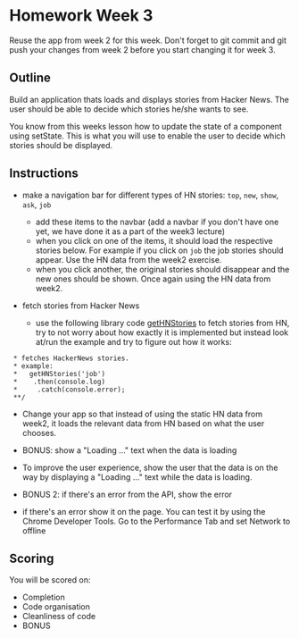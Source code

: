 # Homework Week 3
Reuse the app from week 2 for this week. Don't forget to git commit and git push your changes from week 2 before you start changing it for week 3.

## Outline
Build an application thats loads and displays stories from Hacker News. The user should be able to decide which stories he/she wants to see.

You know from this weeks lesson how to update the state of a component using setState. This is what you will use to enable the user to decide which stories should be displayed.

## Instructions

- make a navigation bar for different types of HN stories: `top`, `new`, `show`, `ask`, `job`
  - add these items to the navbar (add a navbar if you don't have one yet, we have done it as a part of the week3 lecture)
  - when you click on one of the items, it should load the respective stories below. For example if you click on `job` the job stories should appear. Use the HN data from the week2 exercise. 
  - when you click another, the original stories should disappear and the new ones should be shown. Once again using the HN data from week2. 

- fetch stories from Hacker News 
  - use the following library code [getHNStories](W3-gethnstories.js) to fetch stories from HN, try to not worry about how exactly it is implemented but instead look at/run the example and try to figure out how it works: 
```/**
 * fetches HackerNews stories.
 * example:
 *   getHNStories('job')
 *    .then(console.log)
 *     .catch(console.error);
 **/
 ```
 - Change your app so that instead of using the static HN data from week2, it loads the relevant data from HN based on what the user chooses.
 
- BONUS: 
show a "Loading ..." text when the data is loading
- To improve the user experience, show the user that the data is on the way by displaying a "Loading ..." text while the data is loading.   

- BONUS 2: if there's an error from the API, show the error
- if there's an error show it on the page. You can test it by using the Chrome Developer Tools. Go to the Performance Tab and set Network to offline
  
## Scoring

You will be scored on:

- Completion
- Code organisation
- Cleanliness of code
- BONUS
